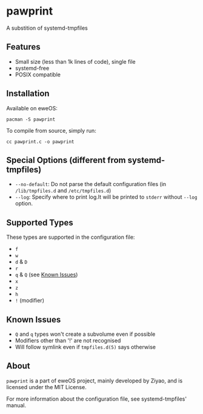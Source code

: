# pawprint

A substition of systemd-tmpfiles

## Features

- Small size (less than 1k lines of code), single file
- systemd-free
- POSIX compatible

## Installation

Available on eweOS:

```shell
pacman -S pawprint
```

To compile from source, simply run:

```shell
cc pawprint.c -o pawprint
```

## Special Options (different from systemd-tmpfiles)

- `--no-default`: Do not parse the default configuration files
(in `/lib/tmpfiles.d` and `/etc/tmpfiles.d`)
- `--log`: Specify where to print log.It will be printed to `stderr`
without `--log` option.

## Supported Types

These types are supported in the configuration file:

- `f`
- `w`
- `d` & `D`
- `r`
- `q` & `Q` (see [Known Issues](#known-issues))
- `x`
- `z`
- `h`
- `!` (modifier)

## Known Issues

- `Q` and `q` types won't create a subvolume even if possible
- Modifiers other than '!' are not recognised
- Will follow symlink even if `tmpfiles.d(5)` says otherwise

## About

`pawprint` is a part of eweOS project, mainly developed by Ziyao, and
is licensed under the MIT License.

For more information about the configuration file, see
systemd-tmpfiles' manual.

